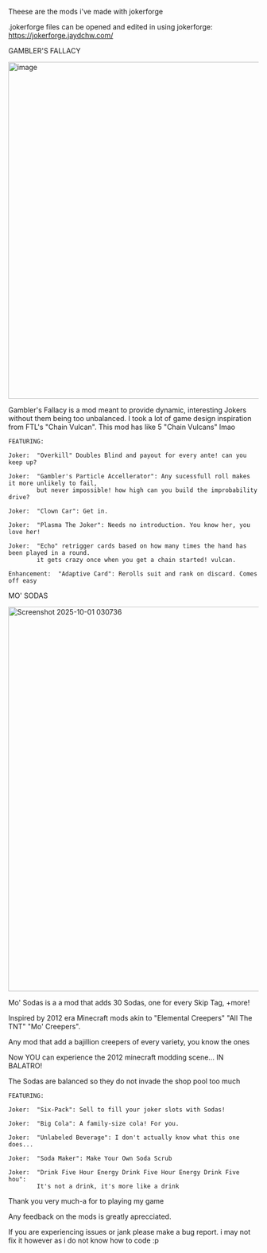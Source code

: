 Theese are the mods i've made with jokerforge

.jokerforge files can be opened and edited in using jokerforge: https://jokerforge.jaydchw.com/




GAMBLER'S FALLACY

<img width="861" height="677" alt="image" src="https://github.com/user-attachments/assets/4370870d-32ae-4dbd-bd2d-702ce8b5660e" />

Gambler's Fallacy is a mod meant to provide dynamic, interesting Jokers without them being too unbalanced. I took a lot of game design inspiration from FTL's "Chain Vulcan". This mod has like 5 "Chain Vulcans" lmao



    FEATURING:

    Joker:  "Overkill" Doubles Blind and payout for every ante! can you keep up?

    Joker:  "Gambler's Particle Accellerator": Any sucessfull roll makes it more unlikely to fail,
            but never impossible! how high can you build the improbability drive?

    Joker:  "Clown Car": Get in.

    Joker:  "Plasma The Joker": Needs no introduction. You know her, you love her!

    Joker:  "Echo" retrigger cards based on how many times the hand has been played in a round.
            it gets crazy once when you get a chain started! vulcan.

    Enhancement:  "Adaptive Card": Rerolls suit and rank on discard. Comes off easy



MO' SODAS

<img width="870" height="773" alt="Screenshot 2025-10-01 030736" src="https://github.com/user-attachments/assets/14c85d5d-ca1e-429a-9b85-f68551f296f7" />

Mo' Sodas is a a mod that adds 30 Sodas, one for every Skip Tag, +more!

Inspired by 2012 era Minecraft mods akin to "Elemental Creepers" "All The TNT" "Mo' Creepers".

Any mod that add a bajillion creepers of every variety, you know the ones

Now YOU can experience the 2012 minecraft modding scene... IN BALATRO!

The Sodas are balanced so they do not invade the shop pool too much



    FEATURING:

    Joker:  "Six-Pack": Sell to fill your joker slots with Sodas!

    Joker:  "Big Cola": A family-size cola! For you.

    Joker:  "Unlabeled Beverage": I don't actually know what this one does...

    Joker:  "Soda Maker": Make Your Own Soda Scrub

    Joker:  "Drink Five Hour Energy Drink Five Hour Energy Drink Five hou":
            It's not a drink, it's more like a drink

Thank you very much-a for to playing my game

Any feedback on the mods is greatly aprecciated.

If you are experiencing issues or jank please make a bug report. i may not fix it however as i do not know how to code :p 
